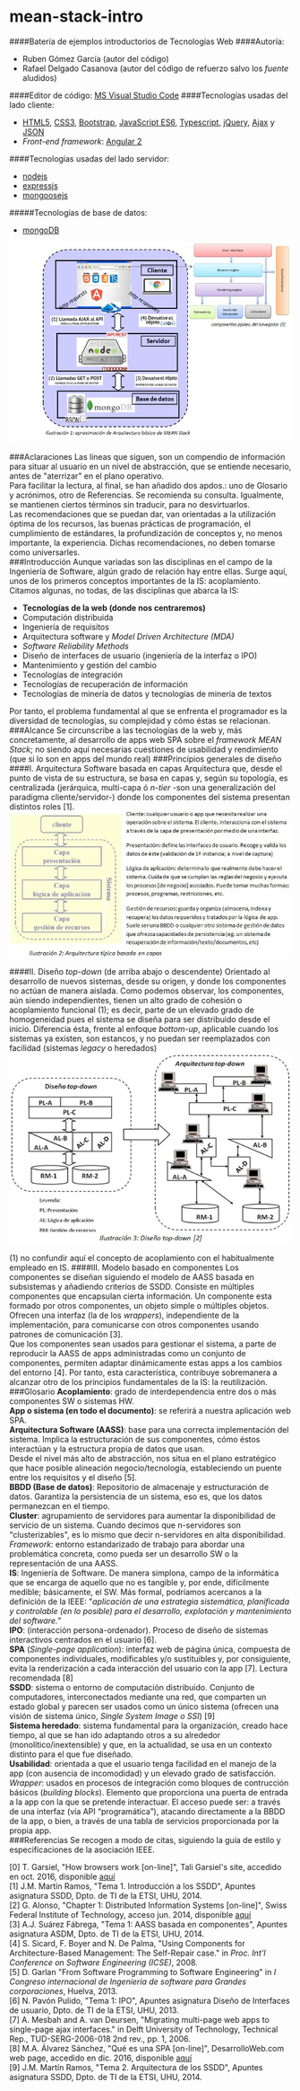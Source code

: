 # mean-stack-intro
####Batería de ejemplos introductorios de Tecnologías Web
####Autoría:
- Ruben Gómez García (autor del código)
- Rafael Delgado Casanova (autor del código de refuerzo salvo los *fuente* aludidos)

####Editor de código: [MS Visual Studio Code](https://code.visualstudio.com/)
####Tecnologías usadas del lado cliente:
- [HTML5](http://www.w3schools.com/html/default.asp), [CSS3](http://www.w3schools.com/css/default.asp), [Bootstrap](http://getbootstrap.com/), [JavaScript ES6](http://www.ecma-international.org/ecma-262/6.0/), [Typescript](https://www.typescriptlang.org), [jQuery](https://jquery.com/), [Ajax](http://api.jquery.com/category/ajax/) y [JSON](http://www.json.org/)
- *Front-end framework*: [Angular 2](https://angular.io/)  

####Tecnologías usadas del lado servidor:
- [nodejs](https://nodejs.org/en/)
- [expressjs](http://expressjs.com/)
- [mongoosejs](http://mongoosejs.com/)  

#####Tecnologías de base de datos:
- [mongoDB](https://www.mongodb.com/)
  
![mean-stack](./images/img01-mean-stack.jpg)

###Aclaraciones
Las líneas que siguen, son un compendio de información para situar al usuario en un nivel de abstracción, que se entiende necesario, antes de "aterrizar" en el plano operativo.  
Para facilitar la lectura, al final, se han añadido dos apdos.: uno de Glosario y acrónimos, otro de Referencias. Se recomienda su consulta. Igualmente, se mantienen ciertos términos sin traducir, para no desvirtuarlos.  
Las recomendaciones que se puedan dar, van orientadas a la utilización óptima de los recursos, las buenas prácticas de programación, el cumplimiento de estándares, la profundización de conceptos y, no menos importante, la experiencia. Dichas recomendaciones, no deben tomarse como universarles.  
###Introducción
Aunque variadas son las disciplinas en el campo de la Ingeniería de Software, algún grado de relación hay entre ellas. Surge aquí, unos de los primeros conceptos importantes de la IS: acoplamiento.  
Citamos algunas, no todas, de las disciplinas que abarca la IS:  
- **Tecnologías de la web (donde nos centraremos)**
- Computación distribuida
- Ingeniería de requisitos
- Arquitectura software y *Model Driven Architecture (MDA)*
- *Software Reliability Methods*
- Diseño de interfaces de usuario (ingeniería de la interfaz o IPO)
- Mantenimiento y gestión del cambio
- Tecnologías de integración
- Tecnologías de recuperación de información
- Tecnologías de minería de datos y tecnologías de minería de textos  
  
Por tanto, el problema fundamental al que se enfrenta el programador es la diversidad de tecnologías, su complejidad y cómo éstas se relacionan.  
###Alcance
Se circunscribe a las tecnologías de la web y, más concretamente, al desarrollo de apps web SPA sobre el *framework MEAN Stack*; no siendo aquí necesarias cuestiones de usabilidad y rendimiento (que si lo son en apps del mundo real)
###Princípios generales de diseño
####I. Arquitectura Software basada en capas
Arquitectura que, desde el punto de vista de su estructura, se basa en capas y, según su topología, es centralizada (jerárquica, multi-capa ó *n-tier* -son una generalización del paradigma cliente/servidor-) donde los componentes del sistema presentan distintos roles [1].  
![multi-capa](./images/img02-n-tiers.jpg)

####II. Diseño *top-down* (de arriba abajo o descendente)
Orientado al desarrollo de nuevos sistemas, desde su origen, y donde los componentes no actúan de manera aislada. Como podemos observar, los componentes, aún siendo independientes, tienen un alto grado de cohesión o acoplamiento funcional (1); es decir, parte de un elevado grado de homogeneidad pues el sistema se diseña para ser distribuido desde el inicio. Diferencia ésta, frente al enfoque *bottom-up*, aplicable cuando los sistemas ya existen, son estancos, y no puedan ser reemplazados con facilidad (sistemas *legacy* o heredados)  
![descendente](./images/img03-top-down.jpg)

(1) no confundir aquí el concepto de acoplamiento con el habitualmente empleado en IS.
####III. Modelo basado en componentes
Los componentes se diseñan siguiendo el modelo de AASS basada en subsistemas y añadiendo criterios de SSDD. Consiste en múltiples componentes que encapsulan cierta información. Un componente esta formado por otros componentes, un objeto simple o múltiples objetos. Ofrecen una interfaz (la de los *wrappers*), independiente de la implementación, para comunicarse con otros componentes usando patrones de comunicación [3].  
Que los componentes sean usados para gestionar el sistema, a parte de reproducir la AASS de apps administradas como un conjunto de componentes, permiten adaptar dinámicamente estas apps a los cambios del entorno [4]. Por tanto, esta característica, contribuye sobremanera a alcanzar otro de los principios fundamentales de la IS: la reutilización.
###Glosario
**Acoplamiento**: grado de interdependencia entre dos o más componentes SW o sistemas HW.  
**App o sistema (en todo el documento)**: se referirá a nuestra aplicación web SPA.  
**Arquitectura Software (AASS)**: base para una correcta implementación del sistema. Implica la estructuración de sus componentes, cómo éstos interactúan y la estructura propia de datos que usan.  
Desde el nivel más alto de abstracción, nos situa en el plano estratégico que hace posible alineación negocio/tecnología, estableciendo un puente entre los requisitos y el diseño [5].  
**BBDD (Base de datos)**: Repositorio de almacenaje y estructuración de datos. Garantiza la persistencia de un sistema, eso es, que los datos permanezcan en el tiempo.  
**Cluster**:  agrupamiento de servidores para aumentar la disponibilidad de servicio de un sistema. Cuando decimos que n-servidores son "clusterizables", es lo mismo que decir n-servidores en alta disponibilidad.    
*Framework*: entorno estandarizado de trabajo para abordar una problemática concreta, como pueda ser un desarrollo SW o la representación de una AASS.  
**IS**: Ingeniería de Software. De manera simplona, campo de la informática que se encarga de aquello que no es tangible y, por ende, difícilmente medible; básicamente, el SW. Más formal, podríamos acercanos a la definición de la IEEE: "*aplicación de una estrategia sistemática, planificada y controlable (en lo posible) para el desarrollo, explotación y mantenimiento del software.*"  
**IPO**: (interacción persona-ordenador). Proceso de diseño de sistemas interactivos centrados en el usuario [6].  
**SPA** (*Single-page application*): interfaz web de página única, compuesta de componentes individuales, modificables y/o sustituibles y, por consiguiente, evita la renderización a cada interacción del usuario con la app [7]. Lectura recomendada [8]  
**SSDD**: sistema o entorno de computación distribuido. Conjunto de computadores, interconectados mediante una red, que comparten un estado global y parecen ser usados como un único sistema (ofrecen una visión de sistema único, *Single System Image o SSI*) [9]  
**Sistema heredado**: sistema fundamental para la organización, creado hace tiempo, al que se han ido adaptando otros a su alrededor (monolítico/inextensible) y que, en la actualidad, se usa en un contexto distinto para el que fue diseñado.  
**Usabilidad**: orientada a que el usuario tenga facilidad en el manejo de la app (con ausencia de incomodidad) y un elevado grado de satisfacción.  
*Wrapper*: usados en procesos de integración como bloques de contrucción básicos (*building blocks*). Elemento que proporciona una puerta de entrada a la app con la que se pretende interactuar. El acceso puede ser: a través de una interfaz (vía API “programática”), atacando directamente a la BBDD de la app, o bien, a través de una tabla de servicios proporcionada por la propia app.  
###Referencias
Se recogen a modo de citas, siguiendo la guía de estilo y especificaciones de la asociación IEEE.  
  
[0] T. Garsiel, "How browsers work [on-line]", Tali Garsiel's site, accedido en oct. 2016, disponible [aquí](http://taligarsiel.com/Projects/howbrowserswork1.htm)  
[1] J.M. Martín Ramos, "Tema 1. Introducción a los SSDD", Apuntes asignatura SSDD, Dpto. de TI de la ETSI, UHU, 2014.  
[2] G. Alonso, "Chapter 1: Distributed Information Systems [on-line]", Swiss Federal Institute of Technology, acceso jun. 2014, disponible [aquí](http://www.inf.ethz.ch/personal/alonso/teaching.html)  
[3] A.J. Suárez Fábrega, "Tema 1: AASS basada en componentes", Apuntes asignatura ASDM, Dpto. de TI de la ETSI, UHU, 2014.  
[4] S. Sicard, F. Boyer and N. De Palma, "Using Components for Architecture-Based Management: The Self-Repair case." in *Proc. Int’l Conference on Software Engineering (ICSE)*, 2008.  
[5] D. Garlan "From Software Programming to Software Engineering" in *I Congreso internacional de Ingeniería de software para Grandes corporaciones*, Huelva, 2013.  
[6] N. Pavón Pulido, "Tema 1: IPO", Apuntes asignatura Diseño de Interfaces de usuario, Dpto. de TI de la ETSI, UHU, 2013.  
[7] A. Mesbah and A. van Deursen, "Migrating multi-page web apps to single-page ajax interfaces." in Delft University of Technology, Technical Rep., TUD-SERG-2006-018 2nd rev., pp. 1, 2006.  
[8] M.A. Álvarez Sánchez, "Qué es una SPA [on-line]", DesarrolloWeb.com web page, accedido en dic. 2016, disponible [aquí](http://www.desarrolloweb.com/articulos/que-es-una-spa.html)  
[9] J.M. Martín Ramos, "Tema 2. Arquitectura de los SSDD", Apuntes asignatura SSDD, Dpto. de TI de la ETSI, UHU, 2014.  





